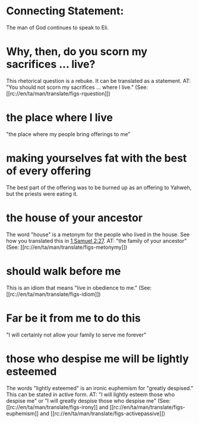 # Connecting Statement:

The man of God continues to speak to Eli.

# Why, then, do you scorn my sacrifices ... live?

This rhetorical question is a rebuke. It can be translated as a statement. AT: "You should not scorn my sacrifices ... where I live." (See: [[rc://en/ta/man/translate/figs-rquestion]])

# the place where I live

"the place where my people bring offerings to me"

# making yourselves fat with the best of every offering

The best part of the offering was to be burned up as an offering to Yahweh, but the priests were eating it.

# the house of your ancestor

The word "house" is a metonym for the people who lived in the house. See how you translated this in [1 Samuel 2:27](./27.md). AT: "the family of your ancestor" (See: [[rc://en/ta/man/translate/figs-metonymy]])

# should walk before me

This is an idiom that means "live in obedience to me." (See: [[rc://en/ta/man/translate/figs-idiom]])

# Far be it from me to do this

"I will certainly not allow your family to serve me forever"

# those who despise me will be lightly esteemed

The words "lightly esteemed" is an ironic euphemism for "greatly despised." This can be stated in active form. AT: "I will lightly esteem those who despise me" or "I will greatly despise those who despise me" (See: [[rc://en/ta/man/translate/figs-irony]] and [[rc://en/ta/man/translate/figs-euphemism]] and [[rc://en/ta/man/translate/figs-activepassive]])